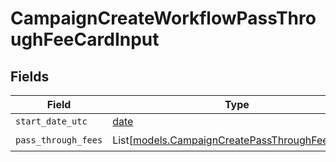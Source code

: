 # CampaignCreateWorkflowPassThroughFeeCardInput


## Fields

| Field                                                                                              | Type                                                                                               | Required                                                                                           | Description                                                                                        |
| -------------------------------------------------------------------------------------------------- | -------------------------------------------------------------------------------------------------- | -------------------------------------------------------------------------------------------------- | -------------------------------------------------------------------------------------------------- |
| `start_date_utc`                                                                                   | [date](https://docs.python.org/3/library/datetime.html#date-objects)                               | :heavy_minus_sign:                                                                                 | N/A                                                                                                |
| `pass_through_fees`                                                                                | List[[models.CampaignCreatePassThroughFeesInput](../models/campaigncreatepassthroughfeesinput.md)] | :heavy_check_mark:                                                                                 | N/A                                                                                                |